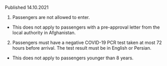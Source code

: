 Published 14.10.2021
1. Passengers are not allowed to enter.
- This does not apply to passengers with a pre-approval letter from the local authority in Afghanistan.
2. Passengers must have a negative COVID-19 PCR test taken at most 72 hours before arrival. The test result must be in English or Persian.
- This does not apply to passengers younger than 8 years.